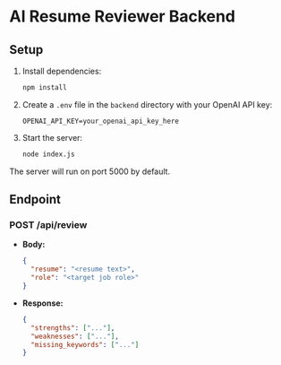 # AI Resume Reviewer Backend

## Setup

1. Install dependencies:
   ```bash
   npm install
   ```

2. Create a `.env` file in the `backend` directory with your OpenAI API key:
   ```env
   OPENAI_API_KEY=your_openai_api_key_here
   ```

3. Start the server:
   ```bash
   node index.js
   ```

The server will run on port 5000 by default.

## Endpoint

### POST /api/review
- **Body:**
  ```json
  {
    "resume": "<resume text>",
    "role": "<target job role>"
  }
  ```
- **Response:**
  ```json
  {
    "strengths": ["..."],
    "weaknesses": ["..."],
    "missing_keywords": ["..."]
  }
  ``` 